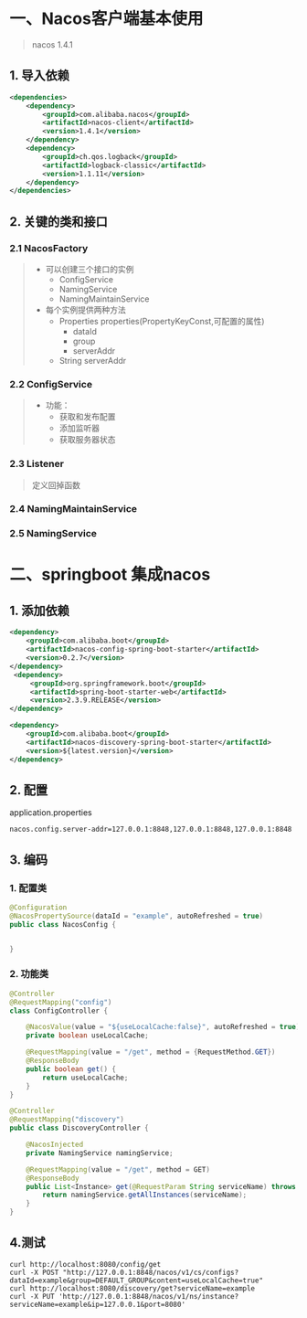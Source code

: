 # 一、Nacos客户端基本使用

> nacos 1.4.1

## 1. 导入依赖

```xml
<dependencies>
    <dependency>
        <groupId>com.alibaba.nacos</groupId>
        <artifactId>nacos-client</artifactId>
        <version>1.4.1</version>
    </dependency>
    <dependency>
        <groupId>ch.qos.logback</groupId>
        <artifactId>logback-classic</artifactId>
        <version>1.1.11</version>
    </dependency>
</dependencies>
```

## 2. 关键的类和接口

### 2.1 NacosFactory

> - 可以创建三个接口的实例
>   - ConfigService
>   - NamingService
>   - NamingMaintainService
> - 每个实例提供两种方法
>   - Properties properties(PropertyKeyConst,可配置的属性)
>     - dataId
>     - group
>     - serverAddr
>   - String serverAddr

### 2.2 ConfigService

> - 功能：
>   - 获取和发布配置
>   - 添加监听器
>   - 获取服务器状态

### 2.3 Listener

> 定义回掉函数

### 2.4 NamingMaintainService

### 2.5 NamingService



# 二、springboot 集成nacos

## 1. 添加依赖

```xml
<dependency>
    <groupId>com.alibaba.boot</groupId>
    <artifactId>nacos-config-spring-boot-starter</artifactId>
    <version>0.2.7</version>
</dependency>
 <dependency>
     <groupId>org.springframework.boot</groupId>
     <artifactId>spring-boot-starter-web</artifactId>
     <version>2.3.9.RELEASE</version>
</dependency>

<dependency>
    <groupId>com.alibaba.boot</groupId>
    <artifactId>nacos-discovery-spring-boot-starter</artifactId>
    <version>${latest.version}</version>
</dependency>
```

## 2. 配置

application.properties

```
nacos.config.server-addr=127.0.0.1:8848,127.0.0.1:8848,127.0.0.1:8848
```

## 3. 编码

### 1. 配置类

```java
@Configuration
@NacosPropertySource(dataId = "example", autoRefreshed = true)
public class NacosConfig {


}
```

### 2. 功能类

```java
@Controller
@RequestMapping("config")
class ConfigController {

    @NacosValue(value = "${useLocalCache:false}", autoRefreshed = true)
    private boolean useLocalCache;

    @RequestMapping(value = "/get", method = {RequestMethod.GET})
    @ResponseBody
    public boolean get() {
        return useLocalCache;
    }
}

@Controller
@RequestMapping("discovery")
public class DiscoveryController {

    @NacosInjected
    private NamingService namingService;

    @RequestMapping(value = "/get", method = GET)
    @ResponseBody
    public List<Instance> get(@RequestParam String serviceName) throws NacosException {
        return namingService.getAllInstances(serviceName);
    }
}
```

## 4.测试

```
curl http://localhost:8080/config/get
curl -X POST "http://127.0.0.1:8848/nacos/v1/cs/configs?dataId=example&group=DEFAULT_GROUP&content=useLocalCache=true"
curl http://localhost:8080/discovery/get?serviceName=example
curl -X PUT 'http://127.0.0.1:8848/nacos/v1/ns/instance?serviceName=example&ip=127.0.0.1&port=8080'
```

